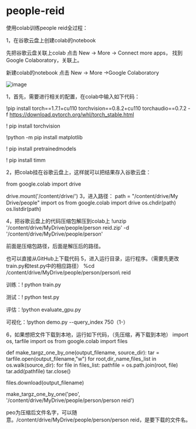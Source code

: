 # people-reid
使用colab训练people reid全过程：



1，在谷歌云盘上创建colab的notebook

先把谷歌云盘关联上colab
点击 New -> More -> Connect more apps， 找到Google Colaboratory，关联上。

新建colab的notebook
点击 New -> More ->Google Colaboratory

![image](https://user-images.githubusercontent.com/88146336/129576954-70215a9c-3643-4a7b-b4d7-dc72decf3ef6.png)







1，首先，需要进行相关的配置，在colab中输入如下代码：

!pip install torch==1.7.1+cu110 torchvision==0.8.2+cu110 torchaudio==0.7.2 -f https://download.pytorch.org/whl/torch_stable.html

! pip install torchvision

!python -m pip install matplotlib

! pip install  pretrainedmodels

! pip install timm

2，把colab挂在谷歌云盘上，这样就可以把结果存入谷歌云盘：

from google.colab import drive

drive.mount('/content/drive/')
3，进入路径：
path = "/content/drive/My Drive/people"
import os
from google.colab import drive
os.chdir(path)
os.listdir(path)

4，把谷歌云盘上的代码压缩包解压到colab上
!unzip '/content/drive/MyDrive/people/person reid.zip' -d '/content/drive/MyDrive/people/person'

前面是压缩包路径，后面是解压后的路径。

也可以直接从GitHub上下载代码
5，进入运行目录，运行程序。（需要先更改train.py和test.py中的相应路径）
%cd /content/drive/MyDrive/people/person/person\ reid

训练：! python train.py

测试：! python test.py

评估：!python evaluate_gpu.py

可视化：!python demo.py --query_index 750（1-）

6，如果想把文件下载到本地，运行如下代码，（先压缩，再下载到本地）
import os, tarfile
import os
from google.colab import files

def make_targz_one_by_one(output_filename, source_dir):
  tar = tarfile.open(output_filename,"w")
  for root,dir_name,files_list in os.walk(source_dir):
    for file in files_list:
      pathfile = os.path.join(root, file)
      tar.add(pathfile)
  tar.close()
 
  files.download(output_filename)
 
 
make_targz_one_by_one('peo', '/content/drive/MyDrive/people/person/person reid')

peo为压缩后文件名字，可以随意。/content/drive/MyDrive/people/person/person reid，是要下载的文件名。

